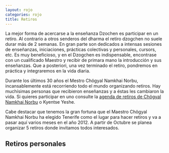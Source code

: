```yaml
---
layout: rojo
categories: rojo
title: Retiros
---  
```

La mejor forma de acercarse a la enseñanza Dzochen es participar en un retiro. Al contrario a otros senderos del dharma el retiro dzogchen no suele durar más de 2 semanas. En gran parte son dedicados a intensas sesiones de enseñanzas, iniciaciones, prácticas colectivas y personales, cursors, etc. Es muy beneficioso, y en el Dzogchen es indispensable, encontrase con un cualificado Maestro y recibir de primara mano la introducción y sus enseñanzas.
Que a posteriori, una vez terminado el retiro, pondremos en práctica y integraremos en la vida diaria.

Durante los últimos 30 años el Mestro Chögyal Namkhai Norbu, incansablemente está recorriendo todo el mundo organizando retiros. Hay muchísimas personas que recibieron enseñanzas y a éstas les cambiaron la vida. Si quieres participar en uno consulte la [agenda de retiros de Chögyal Namkhai Norbu](http://www.dzogchen.it/CNN-shcedule_20111118.pdf) o Kyentse Yeshe.

Cabe destacar que tenemos la gran fortuna que el Maestro Chögyal Namkhai Norbu ha elegido Tenerife como el lugar para hacer retiros y va a pasar aquí varios meses en el año 2012. A partir de Octubre se planea organizar 5 retiros donde invitamos todos interesados.

Retiros personales
------------------